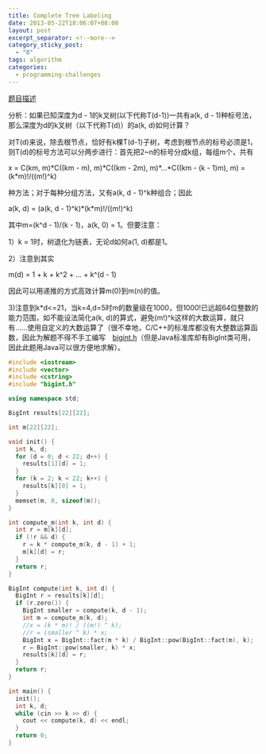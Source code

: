 ```yaml
---
title: Complete Tree Labeling
date: 2013-05-22T18:06:07+08:00
layout: post
excerpt_separator: <!--more-->
category_sticky_post:
  - "0"
tags: algorithm
categories:
  - programming-challenges
---
```

<a href="http://uva.onlinejudge.org/index.php?option=com_onlinejudge&#038;Itemid=8&#038;page=show_problem&#038;problem=1188" target="_blank">题目描述</a>

分析：如果已知深度为d - 1的k叉树(以下代称T(d-1))一共有a(k, d - 1)种标号法，那么深度为d的k叉树（以下代称T(d)）的a(k, d)如何计算？<!--more-->


  
对T(d)来说，除去根节点，恰好有k棵T(d-1)子树，考虑到根节点的标号必须是1，则T(d)的标号方法可以分两步进行：首先把2~n的标号分成k组，每组m个，共有
  
x = C(km, m)\*C((km - m), m)\*C((km - 2m), m)\*...\*C((km - (k - 1)m), m) = (k*m)!/((m!)^k)
  
种方法；对于每种分组方法，又有a(k, d - 1)^k种组合；因此
  
a(k, d) = (a(k, d - 1)^k)\*(k\*m)!/((m!)^k)
  
其中m=(k^d - 1)/(k - 1)，a(k, 0) = 1。但要注意：
  
1）k = 1时，树退化为链表，无论d如何a(1, d)都是1。
  
2）注意到其实
  
m(d) = 1 + k + k^2 + ... + k^(d - 1)
  
因此可以用递推的方式高效计算m(0)到m(n)的值。
  
3)注意到k*d<=21，当k=4,d=5时m的数量级在1000，但1000!已远超64位整数的能力范围，如不能设法简化a(k, d)的算式，避免(m!)^k这样的大数运算，就只有……使用自定义的大数运算了（很不幸地，C/C++的标准库都没有大整数运算函数，因此为解题不得不手工编写　<a href="https://code.google.com/p/programming-challenges-robert/source/browse/bigint.h" target="_blank">bigint.h</a>（但是Java标准库却有BigInt类可用，因此此题用Java可以很方便地求解）。

```cpp
#include <iostream>
#include <vector>
#include <cstring>
#include "bigint.h"

using namespace std;

BigInt results[22][22];

int m[22][22];

void init() {
  int k, d;
  for (d = 0; d < 22; d++) {
    results[1][d] = 1;
  }
  for (k = 2; k < 22; k++) {
    results[k][0] = 1;
  }
  memset(m, 0, sizeof(m));
}

int compute_m(int k, int d) {
  int r = m[k][d];
  if (!r && d) {
    r = k * compute_m(k, d - 1) + 1;
    m[k][d] = r;
  }
  return r;
}

BigInt compute(int k, int d) {
  BigInt r = results[k][d];
  if (r.zero()) {
    BigInt smaller = compute(k, d - 1);
    int m = compute_m(k, d);
    //x = (k * m)! / ((m!) ^ k);
    //r = (smaller ^ k) * x;
    BigInt x = BigInt::fact(m * k) / BigInt::pow(BigInt::fact(m), k);
    r = BigInt::pow(smaller, k) * x;
    results[k][d] = r;
  }
  return r;
}

int main() {
  init();
  int k, d;
  while (cin >> k >> d) {
    cout << compute(k, d) << endl;
  }
  return 0;
}
```

